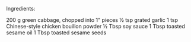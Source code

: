 Ingredients:

200 g green cabbage, chopped into 1" pieces
½ tsp grated garlic
1 tsp Chinese-style chicken bouillon powder
½ Tbsp soy sauce
1 Tbsp toasted sesame oil
1 Tbsp toasted sesame seeds
